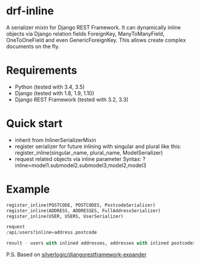# drf-inline
A serializer mixin for Django REST Framework. 
It can dynamically inline objects via Django relation fields ForeignKey, 
ManyToManyField, OneToOneField and even GenericForeignKey. 
This allows create complex documents on the fly.

# Requirements
* Python (tested with 3.4, 3.5)
* Django (tested with 1.8, 1.9, 1.10)
* Django REST Framework (tested with 3.2, 3.3)

# Quick start
* inherit from InlinerSerializerMixin
* register serializer for future inlining with singular and plural like this:
register_inline(singular_name, plural_name, ModelSerializer)
* request related objects via inline parameter
Syntax: ?inline=model1.submodel2.submodel3,model2,model3

# Example
```python
register_inline(POSTCODE, POSTCODES, PostcodeSerializer)
register_inline(ADDRESS, ADDRESSES, FullAddressSerializer)
register_inline(USER, USERS, UserSerializer)

request
/api/users?inline=address.postcode

result - users with inlined addresses, addresses with inlined postcodes
```

P.S. Based on [silverlogic/djangorestframework-expander](https://github.com/silverlogic/djangorestframework-expander)